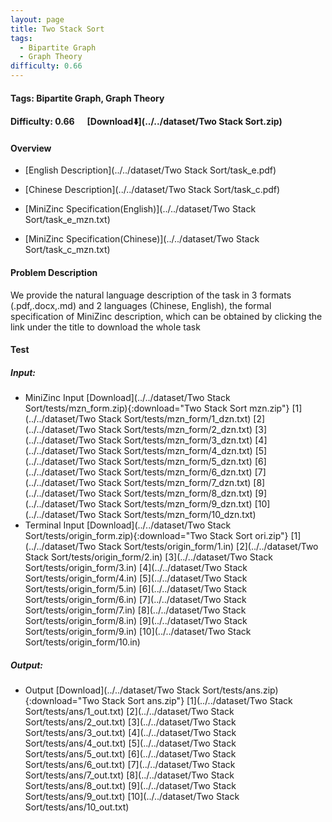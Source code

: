 ```yaml
---
layout: page
title: Two Stack Sort
tags:
  - Bipartite Graph
  - Graph Theory
difficulty: 0.66
---
```


#### Tags: Bipartite Graph, Graph Theory
#### Difficulty: 0.66 &nbsp;&nbsp;&nbsp;&nbsp; [Download⬇️](../../dataset/Two Stack Sort.zip)
#### Overview
- [English Description](../../dataset/Two Stack Sort/task_e.pdf)
- [Chinese Description](../../dataset/Two Stack Sort/task_c.pdf)
- [MiniZinc Specification(English)](../../dataset/Two Stack Sort/task_e_mzn.txt)

- [MiniZinc Specification(Chinese)](../../dataset/Two Stack Sort/task_c_mzn.txt)

#### Problem Description
We provide the natural language description of the task in 3 formats (.pdf,.docx,.md) and 2 languages (Chinese, English), the formal specification of MiniZinc description, which can be obtained by clicking the link under the title to download the whole task
#### Test
##### Input:
- MiniZinc Input [Download](../../dataset/Two Stack Sort/tests/mzn_form.zip){:download="Two Stack Sort mzn.zip"} [1](../../dataset/Two Stack Sort/tests/mzn_form/1_dzn.txt) [2](../../dataset/Two Stack Sort/tests/mzn_form/2_dzn.txt) [3](../../dataset/Two Stack Sort/tests/mzn_form/3_dzn.txt) [4](../../dataset/Two Stack Sort/tests/mzn_form/4_dzn.txt) [5](../../dataset/Two Stack Sort/tests/mzn_form/5_dzn.txt) [6](../../dataset/Two Stack Sort/tests/mzn_form/6_dzn.txt) [7](../../dataset/Two Stack Sort/tests/mzn_form/7_dzn.txt) [8](../../dataset/Two Stack Sort/tests/mzn_form/8_dzn.txt) [9](../../dataset/Two Stack Sort/tests/mzn_form/9_dzn.txt) [10](../../dataset/Two Stack Sort/tests/mzn_form/10_dzn.txt) 
- Terminal Input [Download](../../dataset/Two Stack Sort/tests/origin_form.zip){:download="Two Stack Sort ori.zip"} [1](../../dataset/Two Stack Sort/tests/origin_form/1.in) [2](../../dataset/Two Stack Sort/tests/origin_form/2.in) [3](../../dataset/Two Stack Sort/tests/origin_form/3.in) [4](../../dataset/Two Stack Sort/tests/origin_form/4.in) [5](../../dataset/Two Stack Sort/tests/origin_form/5.in) [6](../../dataset/Two Stack Sort/tests/origin_form/6.in) [7](../../dataset/Two Stack Sort/tests/origin_form/7.in) [8](../../dataset/Two Stack Sort/tests/origin_form/8.in) [9](../../dataset/Two Stack Sort/tests/origin_form/9.in) [10](../../dataset/Two Stack Sort/tests/origin_form/10.in) 

##### Output:
- Output [Download](../../dataset/Two Stack Sort/tests/ans.zip){:download="Two Stack Sort ans.zip"} [1](../../dataset/Two Stack Sort/tests/ans/1_out.txt) [2](../../dataset/Two Stack Sort/tests/ans/2_out.txt) [3](../../dataset/Two Stack Sort/tests/ans/3_out.txt) [4](../../dataset/Two Stack Sort/tests/ans/4_out.txt) [5](../../dataset/Two Stack Sort/tests/ans/5_out.txt) [6](../../dataset/Two Stack Sort/tests/ans/6_out.txt) [7](../../dataset/Two Stack Sort/tests/ans/7_out.txt) [8](../../dataset/Two Stack Sort/tests/ans/8_out.txt) [9](../../dataset/Two Stack Sort/tests/ans/9_out.txt) [10](../../dataset/Two Stack Sort/tests/ans/10_out.txt) 

